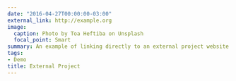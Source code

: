 ```yaml
---
date: "2016-04-27T00:00:00-03:00"
external_link: http://example.org
image:
  caption: Photo by Toa Heftiba on Unsplash
  focal_point: Smart
summary: An example of linking directly to an external project website using `external_link`.
tags:
- Demo
title: External Project
---
```


